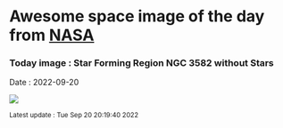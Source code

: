 
# Awesome space image of the day from [NASA](https://api.nasa.gov/)

### Today image : Star Forming Region NGC 3582 without Stars

Date : 2022-09-20


![](https://apod.nasa.gov/apod/image/2209/NGC3576_Willocks_960_Starless.jpg)

<small>Latest update : Tue Sep 20 20:19:40 2022</small>


